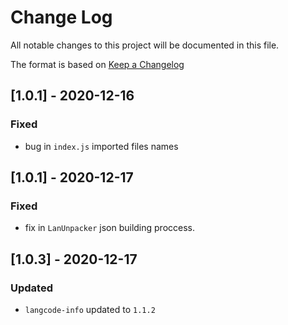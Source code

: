 # Change Log
All notable changes to this project will be documented in this file.

The format is based on [Keep a Changelog](http://keepachangelog.com/)

## [1.0.1] - 2020-12-16
### Fixed

- bug in `index.js` imported files names

## [1.0.1] - 2020-12-17
### Fixed

- fix in `LanUnpacker` json building proccess.

## [1.0.3] - 2020-12-17
### Updated

- `langcode-info` updated to `1.1.2`